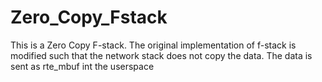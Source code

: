# Zero_Copy_Fstack
This is a Zero Copy F-stack. The original implementation of f-stack is modified such that the network stack does not copy the data. The data is sent as rte_mbuf int the userspace 
